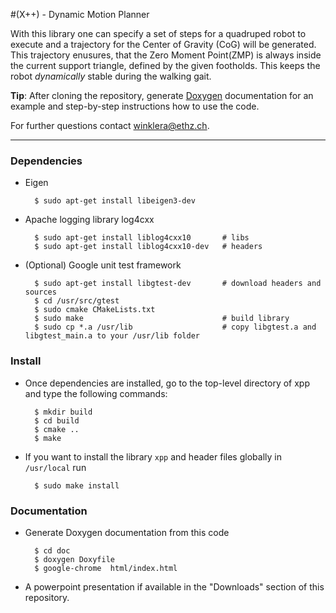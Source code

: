#(X++) - Dynamic Motion Planner

With this library one can specify a set of steps for a quadruped robot to 
execute and a trajectory for the Center of Gravity (CoG) will be generated. 
This trajectory enusures, that the Zero Moment Point(ZMP) is always inside the
current support triangle, defined by the given footholds. This keeps the robot
_dynamically_ stable during the walking gait.

**Tip**: After cloning the repository, generate [Doxygen](http://www.stack.nl/~dimitri/doxygen/) 
documentation for an example and step-by-step instructions how to use the code.

For further questions contact <winklera@ethz.ch>. 

------------------------------------------------------------------------------------
### Dependencies 

- Eigen

        $ sudo apt-get install libeigen3-dev

- Apache logging library log4cxx

        $ sudo apt-get install liblog4cxx10       # libs
        $ sudo apt-get install liblog4cxx10-dev   # headers
    
- (Optional) Google unit test framework

        $ sudo apt-get install libgtest-dev       # download headers and sources                  
        $ cd /usr/src/gtest             
        $ sudo cmake CMakeLists.txt
        $ sudo make                               # build library        
        $ sudo cp *.a /usr/lib                    # copy libgtest.a and libgtest_main.a to your /usr/lib folder
          
          
### Install 
- Once dependencies are installed, go to the top-level directory of xpp and type the
following commands:

        $ mkdir build
        $ cd build
        $ cmake ..    
        $ make
    
- If you want to install the library `xpp` and header files globally in `/usr/local` run

        $ sudo make install    


### Documentation
- Generate Doxygen documentation from this code

        $ cd doc
        $ doxygen Doxyfile
        $ google-chrome  html/index.html

- A powerpoint presentation if available in the "Downloads" section of this repository.